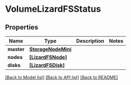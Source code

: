 # VolumeLizardFSStatus


## Properties

Name | Type | Description | Notes
------------ | ------------- | ------------- | -------------
**master** | [**StorageNodeMini**](StorageNodeMini.md) |  | 
**nodes** | [**[LizardFSNode]**](LizardFSNode.md) |  | 
**disks** | [**[LizardFSDisk]**](LizardFSDisk.md) |  | 

[[Back to Model list]](../#documentation-for-models) [[Back to API list]](../#documentation-for-api-endpoints) [[Back to README]](../)


